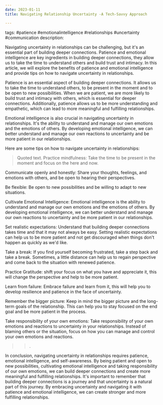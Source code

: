 ```yaml
---
date: 2023-01-11 
title: Navigating Relationship Uncertainty -A Tech-Savvy Approach

---
```


tags: #patience #emotionalintelligence #relationships #uncertainty #communication
description:

Navigating uncertainty in relationships can be challenging, but it's an essential part of building deeper connections. Patience and emotional intelligence are key ingredients in building deeper connections, they allow us to take the time to understand others and build trust and intimacy. In this article, we will explore the benefits of patience and emotional intelligence and provide tips on how to navigate uncertainty in relationships.


Patience is an essential aspect of building deeper connections. It allows us to take the time to understand others, to be present in the moment and to be open to new possibilities. When we are patient, we are more likely to build trust and intimacy with others, which is essential for deeper connections. Additionally, patience allows us to be more understanding and empathetic, which can lead to more meaningful and fulfilling relationships.

Emotional intelligence is also crucial in navigating uncertainty in relationships. It's the ability to understand and manage our own emotions and the emotions of others. By developing emotional intelligence, we can better understand and manage our own reactions to uncertainty and be more patient in our relationships.

Here are some tips on how to navigate uncertainty in relationships:

	
> Quoted text.
Practice mindfulness: Take the time to be present in the moment and focus on the here and now.

Communicate openly and honestly: Share your thoughts, feelings, and emotions with others, and be open to hearing their perspectives.

Be flexible: Be open to new possibilities and be willing to adapt to new situations.

Cultivate Emotional Intelligence: Emotional intelligence is the ability to understand and manage our own emotions and the emotions of others. By developing emotional intelligence, we can better understand and manage our own reactions to uncertainty and be more patient in our relationships.

Set realistic expectations: Understand that building deeper connections takes time and that it may not always be easy. Setting realistic expectations can help us to be more patient and not get discouraged when things don't happen as quickly as we'd like.

Take a break: If you find yourself becoming frustrated, take a step back and take a break. Sometimes, a little distance can help us to regain perspective and come back to the situation with renewed patience.

Practice Gratitude: shift your focus on what you have and appreciate it, this will change the perspective and help to be more patient.

Learn from failure: Embrace failure and learn from it, this will help you to develop resilience and patience in the face of uncertainty.

Remember the bigger picture: Keep in mind the bigger picture and the long-term goals of the relationship. This can help you to stay focused on the end goal and be more patient in the process.

Take responsibility of your own emotions: Take responsibility of your own emotions and reactions to uncertainty in your relationships. Instead of blaming others or the situation, focus on how you can manage and control your own emotions and reactions.

> > .

In conclusion, navigating uncertainty in relationships requires patience, emotional intelligence, and self-awareness. By being patient and open to new possibilities, cultivating emotional intelligence and taking responsibility of our own emotions, we can build deeper connections and create more meaningful and fulfilling relationships. It's important to remember that building deeper connections is a journey and that uncertainty is a natural part of this journey. By embracing uncertainty and navigating it with patience and emotional intelligence, we can create stronger and more fulfilling relationships.
